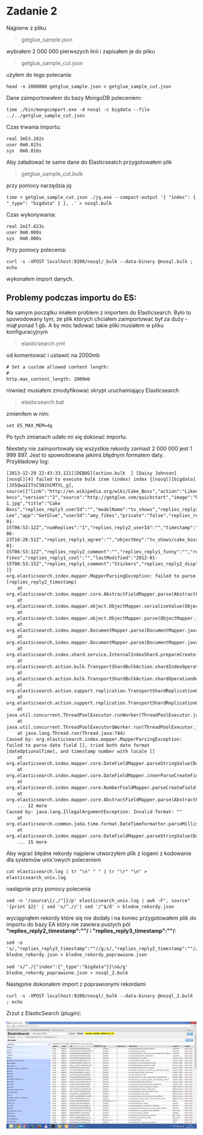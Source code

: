 # Zadanie 2 #

Najpierw z pliku

> getglue_sample.json

wybrałem 2 000 000 pierwszych linii i zapisałem je do pliku 

> getglue_sample\_cut.json

użyłem do tego polecania: 

    head -n 2000000 getglue_sample.json > getglue_sample_cut.json

Dane zaimportowałem do bazy MongoDB poleceniem:
    
    time ./bin/mongoimport.exe -d nosql -c bigdata --file ../../getglue_sample_cut.json

Czas trwania importu:

    real 3m53.282s
    user 0m0.015s
    sys  0m0.016s


Aby załadować te same dane do Elasticseatch przygotowałem plik 

> getglue_sample\_cut.bulk

przy pomocy narzędzia jq:

    time < getglue_sample_cut.json ./jq.exe --compact-output '{ "index": { "_type": "bigdata" } }, .' > nosql.bulk

Czas wykonywania:

    real 2m17.623s
    user 0m0.000s
    sys  0m0.000s


Przy pomocy polecenia:

    curl -s -XPOST localhost:9200/nosql/_bulk --data-binary @nosql.bulk ; echo

wykonałem import danych.

## Problemy podczas importu do ES: ##

Na samym początku miałem problem z importem do Elasticsearch. Było to spowodowany tym, że plik których chciałem zaimportować był za duży - miął ponad 1 gb. A by móc ładować takie pliki musiałem w pliku konfiguracyjnym

> elasticsearch.yml

od komentować i ustawić na 2000mb

    # Set a custom allowed content length:
    #
    http.max_content_length: 2000mb

również musiałem zmodyfikować skrypt uruchamiający Elasticsearch

> elasticsearch.bat

zmieniłem w nim:

    set ES_MAX_MEM=4g

Po tych zmianach udało mi się dokonać importu.

Niestety nie zaimportowały się wszystkie rekordy zamiast 2 000 000 jest 1 999 897. Jest to spowodowane jakimś błędnym formatem daty. Przykładowy log:

    [2013-12-29 22:43:33,121][DEBUG][action.bulk  ] [Daisy Johnson] [nosql][4] failed to execute bulk item (index) index {[nosql][bigdata][JX5QwaIITsC5N1hCMTYL_g], source[{"link":"http://en.wikipedia.org/wiki/Cake_Boss","action":"Liked","lctitle":"cake boss","version":"2","source":"http://getglue.com/quickstart","image":"http://thetvdb.com/banners/posters/107671-1.jpg","title":"Cake Boss","replies_reply3_userId":"","modelName":"tv_shows","replies_reply2_timestamp":"","replies_reply3_timestamp":"","comment":"","hideVisits":"false","replies_reply1_displayName":"Dominic Lee","app":"GetGlue","userId":"amy_fikes","private":"false","replies_reply3_comment":"","replies_reply1_userId":"dominic_lee","replies_reply1_timestamp":"2012-01-15T06:53:12Z","numReplies":"1","replies_reply2_userId":"","timestamp":"2011-06-23T16:28:51Z","replies_reply1_agree":"","objectKey":"tv_shows/cake_boss","visitCount":"1","replyKey":"dominic_lee/2012-01-15T06:53:12Z","replies_reply2_comment":"","replies_reply1_funny":"","replies_reply3_displayName":"","displayName":"Amy Fikes","replies_reply1_cool":"","lastModified":"2012-01-15T06:53:15Z","replies_reply1_comment":"Stickers","replies_reply2_displayName":""}
    ]}
    org.elasticsearch.index.mapper.MapperParsingException: failed to parse [replies_reply2_timestamp]
    	at org.elasticsearch.index.mapper.core.AbstractFieldMapper.parse(AbstractFieldMapper.java:401)
    	at org.elasticsearch.index.mapper.object.ObjectMapper.serializeValue(ObjectMapper.java:613)
    	at org.elasticsearch.index.mapper.object.ObjectMapper.parse(ObjectMapper.java:466)
    	at org.elasticsearch.index.mapper.DocumentMapper.parse(DocumentMapper.java:516)
    	at org.elasticsearch.index.mapper.DocumentMapper.parse(DocumentMapper.java:460)
    	at org.elasticsearch.index.shard.service.InternalIndexShard.prepareCreate(InternalIndexShard.java:353)
    	at org.elasticsearch.action.bulk.TransportShardBulkAction.shardIndexOperation(TransportShardBulkAction.java:402)
    	at org.elasticsearch.action.bulk.TransportShardBulkAction.shardOperationOnPrimary(TransportShardBulkAction.java:156)
    	at org.elasticsearch.action.support.replication.TransportShardReplicationOperationAction$AsyncShardOperationAction.performOnPrimary(TransportShardReplicationOperationAction.java:556)
    	at org.elasticsearch.action.support.replication.TransportShardReplicationOperationAction$AsyncShardOperationAction$1.run(TransportShardReplicationOperationAction.java:426)
    	at java.util.concurrent.ThreadPoolExecutor.runWorker(ThreadPoolExecutor.java:1145)
    	at java.util.concurrent.ThreadPoolExecutor$Worker.run(ThreadPoolExecutor.java:615)
    	at java.lang.Thread.run(Thread.java:744)
    Caused by: org.elasticsearch.index.mapper.MapperParsingException: failed to parse date field [], tried both date format [dateOptionalTime], and timestamp number with locale []
    	at org.elasticsearch.index.mapper.core.DateFieldMapper.parseStringValue(DateFieldMapper.java:487)
    	at org.elasticsearch.index.mapper.core.DateFieldMapper.innerParseCreateField(DateFieldMapper.java:424)
    	at org.elasticsearch.index.mapper.core.NumberFieldMapper.parseCreateField(NumberFieldMapper.java:194)
    	at org.elasticsearch.index.mapper.core.AbstractFieldMapper.parse(AbstractFieldMapper.java:390)
    	... 12 more
    Caused by: java.lang.IllegalArgumentException: Invalid format: ""
    	at org.elasticsearch.common.joda.time.format.DateTimeFormatter.parseMillis(DateTimeFormatter.java:754)
    	at org.elasticsearch.index.mapper.core.DateFieldMapper.parseStringValue(DateFieldMapper.java:481)
    	... 15 more


Aby wgrać błędne rekordy najpierw utworzyłem plik z logami z kodowanie dla systemów unix'owych poleceniem

    cat elasticsearch.log | tr "\n" " " | tr "\r" "\n" > elasticsearch_unix.log

następnie przy pomocy polecenia

    sed -n '/source\[/,/^]}/p' elasticsearch_unix.log | awk -F", source" '{print $2}' | sed 's/^.//'| sed '/^$/d' > bledne_rekordy.json

wyciągnąłem rekordy które się nie dodały i na koniec przygotowałem plik do importu do bazy EA który nie zawiera pustych pól **"replies_reply2_timestamp":""/** i **"replies_reply3_timestamp":""/**:

    sed -e 's/,"replies_reply3_timestamp":""//g;s/,"replies_reply2_timestamp":""//g' bledne_rekordy.json > bledne_rekordy_poprawione.json
    
    sed 's/^./{"index":{"_type":"bigdata"}}\n&/g' bledne_rekordy_poprawione.json > nosql_2.bulk

Następnie dokonałem import z poprawionymi rekordami

    curl -s -XPOST localhost:9200/nosql/_bulk --data-binary @nosql_2.bulk ; echo


Zrzut z ElasticSearch (plugin):

![zrzu](/images/progaszewski/es.png)

